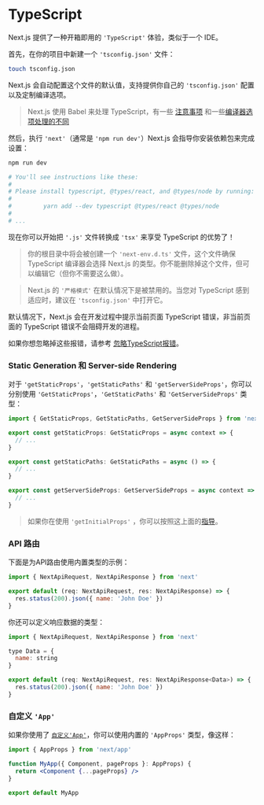 # TypeScript

Next.js 提供了一种开箱即用的 `'TypeScript'` 体验，类似于一个 IDE。

首先，在你的项目中新建一个 `'tsconfig.json'` 文件：

```bash
touch tsconfig.json
```

Next.js 会自动配置这个文件的默认值，支持提供你自己的 `'tsconfig.json'` 配置以及定制编译选项。

> Next.js 使用 Babel 来处理 TypeScript，有一些 [注意事项](https://babeljs.io/docs/en/babel-plugin-transform-typescript#caveats) 和一些[编译器选项处理的不同](https://babeljs.io/docs/en/babel-plugin-transform-typescript#typescript-compiler-options)

然后，执行 `'next'`（通常是 `'npm run dev'`）Next.js 会指导你安装依赖包来完成设置：

```bash
npm run dev

# You'll see instructions like these:
#
# Please install typescript, @types/react, and @types/node by running:
#
#         yarn add --dev typescript @types/react @types/node
#
# ...
```

现在你可以开始把 `'.js'` 文件转换成 `'tsx'` 来享受 TypeScript 的优势了！

> 你的根目录中将会被创建一个 `'next-env.d.ts'` 文件，这个文件确保 TypeScript 编译器会选择 Next.js 的类型。你不能删除掉这个文件，但可以编辑它（但你不需要这么做）。

>Next.js 的 `'严格模式'` 在默认情况下是被禁用的。当您对 TypeScript 感到适应时，建议在 `'tsconfig.json'` 中打开它。

默认情况下，Next.js 会在开发过程中提示当前页面 TypeScript 错误，非当前页面的 TypeScript 错误不会阻碍开发的进程。

如果你想忽略掉这些报错，请参考 [忽略TypeScript报错]()。



### Static Generation 和 Server-side Rendering

对于 `'getStaticProps'`，`'getStaticPaths'` 和 `'getServerSideProps'`，你可以分别使用 `'GetStaticProps'`，`'GetStaticPaths'` 和 `'GetServerSideProps'` 类型：

```jsx
import { GetStaticProps, GetStaticPaths, GetServerSideProps } from 'next'

export const getStaticProps: GetStaticProps = async context => {
  // ...
}

export const getStaticPaths: GetStaticPaths = async () => {
  // ...
}

export const getServerSideProps: GetServerSideProps = async context => {
  // ...
}
```

> 如果你在使用 `'getInitialProps'` ，你可以按照这上面的[指导](https://nextjs.org/docs/api-reference/data-fetching/getInitialProps#typescript)。



### API 路由

下面是为API路由使用内置类型的示例：

```jsx
import { NextApiRequest, NextApiResponse } from 'next'

export default (req: NextApiRequest, res: NextApiResponse) => {
  res.status(200).json({ name: 'John Doe' })
}
```

你还可以定义响应数据的类型：

```jsx
import { NextApiRequest, NextApiResponse } from 'next'

type Data = {
  name: string
}

export default (req: NextApiRequest, res: NextApiResponse<Data>) => {
  res.status(200).json({ name: 'John Doe' })
}
```



### 自定义 `'App'`

如果你使用了 [`自定义'App'`]()，你可以使用内置的 `'AppProps'` 类型，像这样：

```jsx
import { AppProps } from 'next/app'

function MyApp({ Component, pageProps }: AppProps) {
  return <Component {...pageProps} />
}

export default MyApp
```

